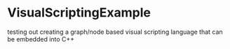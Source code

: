 # VisualScriptingExample
testing out creating a graph/node based visual scripting language that can be embedded into C++
